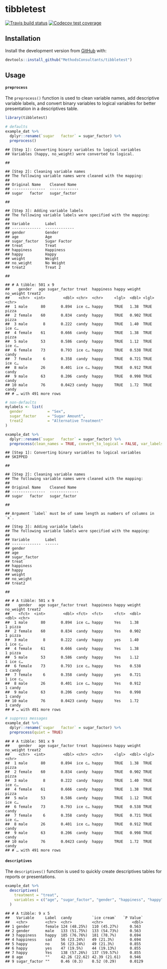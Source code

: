 tibbletest
================

[![Travis build
status](https://travis-ci.org/MethodsConsultants/tibbletest.svg?branch=master)](https://travis-ci.org/MethodsConsultants/tibbletest)
[![Codecov test
coverage](https://codecov.io/gh/MethodsConsultants/tibbletest/branch/master/graph/badge.svg)](https://codecov.io/gh/MethodsConsultants/tibbletest?branch=master)

## Installation

Install the development version from [GitHub](https://github.com/) with:

``` r
devtools::install_github("MethodsConsultants/tibbletest")
```

## Usage

#### `preprocess`

The `preprocess()` function is used to clean variable names, add
descriptive variable labels, and convert binary variables to logical
variables for better presentation in a descriptives table.

``` r
library(tibbletest)

# defaults
example_dat %>% 
  dplyr::rename(`sugar   factor` = sugar_factor) %>% 
  preprocess()
```

    ## [Step 1]: Converting binary variables to logical variables
    ## Variables (happy, no_weight) were converted to logical.

    ## 

    ## [Step 2]: Cleaning variable names
    ## The following variable names were cleaned with the mapping:
    ## 
    ## Original Name    Cleaned Name 
    ## ---------------  -------------
    ## sugar   factor   sugar_factor

    ## 

    ## [Step 3]: Adding variable labels
    ## The following variable labels were specified with the mapping:
    ## 
    ## Variable       Label        
    ## -------------  -------------
    ## gender         Gender       
    ## age            Age          
    ## sugar_factor   Sugar Factor 
    ## treat          Treat        
    ## happiness      Happiness    
    ## happy          Happy        
    ## weight         Weight       
    ## no_weight      No Weight    
    ## treat2         Treat 2

    ## 

    ## # A tibble: 501 x 9
    ##    gender   age sugar_factor treat  happiness happy weight no_weight treat2
    ##    <chr>  <int>        <dbl> <chr>  <chr>     <lgl>  <dbl> <lgl>     <chr> 
    ##  1 male      80       0.894  ice c… happy     TRUE   1.38  TRUE      pizza 
    ##  2 female    60       0.834  candy  happy     TRUE   0.902 TRUE      pizza 
    ##  3 male       8       0.222  candy  happy     TRUE   1.40  TRUE      ice c…
    ##  4 female    61       0.666  candy  happy     TRUE   1.38  TRUE      pizza 
    ##  5 male      53       0.586  candy  happy     TRUE   1.12  TRUE      ice c…
    ##  6 female    73       0.793  ice c… happy     TRUE   0.538 TRUE      candy 
    ##  7 female     6       0.358  candy  happy     TRUE   0.721 TRUE      ice c…
    ##  8 male      26       0.401  ice c… happy     TRUE   0.912 TRUE      candy 
    ##  9 male      63       0.206  candy  happy     TRUE   0.998 TRUE      candy 
    ## 10 male      76       0.0423 candy  happy     TRUE   1.72  TRUE      candy 
    ## # … with 491 more rows

``` r
# non-defaults
mylabels <- list(
  gender           = "Sex",
  sugar_factor     = "Sugar Amount",
  treat2           = "Alternative Treatment"
)

example_dat %>% 
  dplyr::rename(`sugar   factor` = sugar_factor) %>% 
  preprocess(clean_names = TRUE, convert_to_logical = FALSE, var_labels = mylabels)
```

    ## [Step 1]: Converting binary variables to logical variables
    ## SKIPPED

    ## 

    ## [Step 2]: Cleaning variable names
    ## The following variable names were cleaned with the mapping:
    ## 
    ## Original Name    Cleaned Name 
    ## ---------------  -------------
    ## sugar   factor   sugar_factor

    ## 

    ## Argument `label` must be of same length as numbers of columns in `x`.

    ## [Step 3]: Adding variable labels
    ## The following variable labels were specified with the mapping:
    ## 
    ## Variable       Label 
    ## -------------  ------
    ## gender               
    ## age                  
    ## sugar_factor         
    ## treat                
    ## happiness            
    ## happy                
    ## weight               
    ## no_weight            
    ## treat2

    ## 

    ## # A tibble: 501 x 9
    ##    gender   age sugar_factor treat  happiness happy weight no_weight treat2
    ##    <fct>  <int>        <dbl> <fct>  <fct>     <fct>  <dbl>     <dbl> <chr> 
    ##  1 male      80       0.894  ice c… happy     Yes    1.38          1 pizza 
    ##  2 female    60       0.834  candy  happy     Yes    0.902         1 pizza 
    ##  3 male       8       0.222  candy  happy     yes    1.40          1 ice c…
    ##  4 female    61       0.666  candy  happy     Yes    1.38          1 pizza 
    ##  5 male      53       0.586  candy  happy     Yes    1.12          1 ice c…
    ##  6 female    73       0.793  ice c… happy     Yes    0.538         1 candy 
    ##  7 female     6       0.358  candy  happy     yes    0.721         1 ice c…
    ##  8 male      26       0.401  ice c… happy     Yes    0.912         1 candy 
    ##  9 male      63       0.206  candy  happy     Yes    0.998         1 candy 
    ## 10 male      76       0.0423 candy  happy     Yes    1.72          1 candy 
    ## # … with 491 more rows

``` r
# suppress messages
example_dat %>% 
  dplyr::rename(`sugar   factor` = sugar_factor) %>% 
  preprocess(quiet = TRUE)
```

    ## # A tibble: 501 x 9
    ##    gender   age sugar_factor treat  happiness happy weight no_weight treat2
    ##    <chr>  <int>        <dbl> <chr>  <chr>     <lgl>  <dbl> <lgl>     <chr> 
    ##  1 male      80       0.894  ice c… happy     TRUE   1.38  TRUE      pizza 
    ##  2 female    60       0.834  candy  happy     TRUE   0.902 TRUE      pizza 
    ##  3 male       8       0.222  candy  happy     TRUE   1.40  TRUE      ice c…
    ##  4 female    61       0.666  candy  happy     TRUE   1.38  TRUE      pizza 
    ##  5 male      53       0.586  candy  happy     TRUE   1.12  TRUE      ice c…
    ##  6 female    73       0.793  ice c… happy     TRUE   0.538 TRUE      candy 
    ##  7 female     6       0.358  candy  happy     TRUE   0.721 TRUE      ice c…
    ##  8 male      26       0.401  ice c… happy     TRUE   0.912 TRUE      candy 
    ##  9 male      63       0.206  candy  happy     TRUE   0.998 TRUE      candy 
    ## 10 male      76       0.0423 candy  happy     TRUE   1.72  TRUE      candy 
    ## # … with 491 more rows

#### `descriptives`

The `descriptives()` function is used to quickly create descriptives
tables for reports or presentations.

``` r
example_dat %>% 
  descriptives(
    treatment = "treat", 
    variables = c("age", "sugar_factor", "gender", "happiness", "happy")
  )
```

    ## # A tibble: 9 x 5
    ##   Variable     Label  candy         `ice cream`   `P Value`
    ##   <chr>        <chr>  <chr>         <chr>             <dbl>
    ## 1 gender       female 124 (48.25%)  110 (45.27%)     0.563 
    ## 2 gender       male   133 (51.75%)  133 (54.73%)     0.563 
    ## 3 happiness    happy  185 (76.76%)  181 (78.7%)      0.694 
    ## 4 happiness    sad    56 (23.24%)   49 (21.3%)       0.694 
    ## 5 happy        no     56 (23.24%)   49 (21.3%)       0.855 
    ## 6 happy        yes    47 (19.5%)    44 (19.13%)      0.855 
    ## 7 happy        Yes    138 (57.26%)  137 (59.57%)     0.855 
    ## 8 age          ""     42.26 (22.62) 42.39 (21.61)    0.946 
    ## 9 sugar_factor ""     0.46 (0.3)    0.52 (0.29)      0.0129
